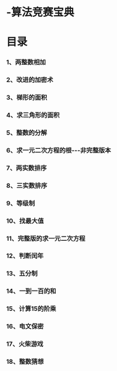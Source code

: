 # -算法竞赛宝典
# 目录
### 1、两整数相加
### 2、改进的加密术
### 3、梯形的面积
### 4、求三角形的面积
### 5、整数的分解
### 6、求一元二次方程的根---非完整版本
### 7、两实数排序
### 8、三实数排序
### 9、等级制
### 10、找最大值
### 11、完整版的求一元二次方程
### 12、判断闰年
### 13、五分制
### 14、一到一百的和
### 15、计算15的阶乘
### 16、电文保密
### 17、火柴游戏
### 18、整数猜想
